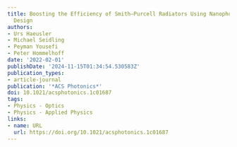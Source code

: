```yaml
---
title: Boosting the Efficiency of Smith–Purcell Radiators Using Nanophotonic Inverse
  Design
authors:
- Urs Haeusler
- Michael Seidling
- Peyman Yousefi
- Peter Hommelhoff
date: '2022-02-01'
publishDate: '2024-11-15T01:34:54.530583Z'
publication_types:
- article-journal
publication: '*ACS Photonics*'
doi: 10.1021/acsphotonics.1c01687
tags:
- Physics - Optics
- Physics - Applied Physics
links:
- name: URL
  url: https://doi.org/10.1021/acsphotonics.1c01687
---
```

